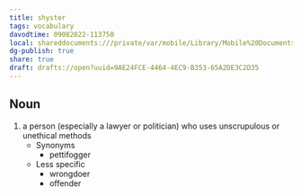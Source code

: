 ```yaml
---
title: shyster
tags: vocabulary
davodtime: 09082022-113750
local: shareddocuments:///private/var/mobile/Library/Mobile%20Documents/iCloud~md~obsidian/Documents/OBSHIDDIAN/drafts/9AE24FCE-4464-4EC9-B353-65A2DE3C2D35.md
dg-publish: true
share: true
draft: drafts://open?uuid=9AE24FCE-4464-4EC9-B353-65A2DE3C2D35
---
```



## Noun

1. a person (especially a lawyer or politician) who uses unscrupulous or unethical methods
	- Synonyms
		- pettifogger
	- Less specific
		- wrongdoer
		- offender

